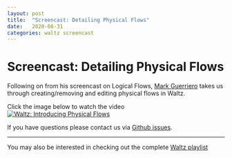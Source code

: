 ```yaml
---
layout: post
title:  "Screencast: Detailing Physical Flows"
date:   2020-08-31
categories: waltz screencast
---
```


# Screencast: Detailing Physical Flows

Following on from his screencast on Logical Flows, [Mark Guerriero](https://www.linkedin.com/in/mark-guerriero-2289421a/) 
takes us through creating/removing and editing physical flows in Waltz. 

Click the image below to watch the video
[![Waltz: Introducing Physical Flows](http://img.youtube.com/vi/YMka-1-zA1M/0.jpg)](https://www.youtube.com/watch?v=YMka-1-zA1M&list=PLGNSioXgrIEfJFJCTFGxKzfoDmxwPEap4 "Waltz: Detailing Logicial Flows")

If you have questions please contact us via [Github issues](https://github.com/finos/waltz/issues/).

----

You may also be interested in checking out the complete [Waltz playlist](https://www.youtube.com/playlist?list=PLGNSioXgrIEfJFJCTFGxKzfoDmxwPEap4)